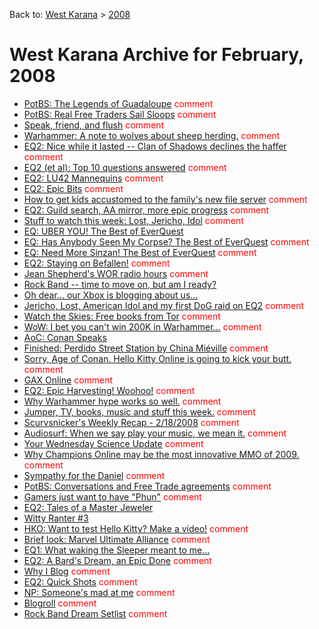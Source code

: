 Back to: [West Karana](/posts/westkarana.md) > [2008](/posts/2008/westkarana.md)
# West Karana Archive for February, 2008

* [PotBS: The Legends of Guadaloupe](1311.md) <span style="color:red;">comment</span>
* [PotBS: Real Free Traders Sail Sloops](1316.md) <span style="color:red;">comment</span>
* [Speak, friend, and flush](1317.md) <span style="color:red;">comment</span>
* [Warhammer: A note to wolves about sheep herding.](1318.md) <span style="color:red;">comment</span>
* [EQ2: Nice while it lasted -- Clan of Shadows declines the haffer](1320.md) <span style="color:red;">comment</span>
* [EQ2 (et al): Top 10 questions answered](1321.md) <span style="color:red;">comment</span>
* [EQ2: LU42 Mannequins](1330.md) <span style="color:red;">comment</span>
* [EQ2: Epic Bits](1334.md) <span style="color:red;">comment</span>
* [How to get kids accustomed to the family's new file server](1339.md) <span style="color:red;">comment</span>
* [EQ2: Guild search, AA mirror, more epic progress](1341.md) <span style="color:red;">comment</span>
* [Stuff to watch this week: Lost, Jericho, Idol](1344.md) <span style="color:red;">comment</span>
* [EQ: UBER YOU! The Best of EverQuest](1346.md) <span style="color:red;"></span>
* [EQ: Has Anybody Seen My Corpse? The Best of EverQuest](1347.md) <span style="color:red;">comment</span>
* [EQ: Need More Sinzan! The Best of EverQuest](1348.md) <span style="color:red;">comment</span>
* [EQ2: Staying on Befallen!](1351.md) <span style="color:red;">comment</span>
* [Jean Shepherd's WOR radio hours](1352.md) <span style="color:red;">comment</span>
* [Rock Band -- time to move on, but am I ready?](1353.md) <span style="color:red;"></span>
* [Oh dear... our Xbox is blogging about us...](1354.md) <span style="color:red;"></span>
* [Jericho, Lost, American Idol and my first DoG raid on EQ2](1355.md) <span style="color:red;">comment</span>
* [Watch the Skies: Free books from Tor](1359.md) <span style="color:red;">comment</span>
* [WoW: I bet you can't win 200K in Warhammer...](1360.md) <span style="color:red;">comment</span>
* [AoC: Conan Speaks](1357.md) <span style="color:red;"></span>
* [Finished: Perdido Street Station by China Miéville](1363.md) <span style="color:red;">comment</span>
* [Sorry, Age of Conan. Hello Kitty Online is going to kick your butt.](1365.md) <span style="color:red;">comment</span>
* [GAX Online](1367.md) <span style="color:red;">comment</span>
* [EQ2: Epic Harvesting! Woohoo!](1369.md) <span style="color:red;">comment</span>
* [Why Warhammer hype works so well.](1372.md) <span style="color:red;">comment</span>
* [Jumper, TV, books, music and stuff this week.](1373.md) <span style="color:red;">comment</span>
* [Scurvsnicker's Weekly Recap - 2/18/2008](1374.md) <span style="color:red;">comment</span>
* [Audiosurf: When we say play your music, we mean it.](1376.md) <span style="color:red;">comment</span>
* [Your Wednesday Science Update](1378.md) <span style="color:red;">comment</span>
* [Why Champions Online may be the most innovative MMO of 2009.](1380.md) <span style="color:red;">comment</span>
* [Sympathy for the Daniel](1384.md) <span style="color:red;">comment</span>
* [PotBS: Conversations and Free Trade agreements](1323.md) <span style="color:red;">comment</span>
* [Gamers just want to have "Phun"](1386.md) <span style="color:red;">comment</span>
* [EQ2: Tales of a Master Jeweler](1388.md) <span style="color:red;"></span>
* [Witty Ranter #3](1391.md) <span style="color:red;"></span>
* [HKO: Want to test Hello Kitty? Make a video!](1392.md) <span style="color:red;">comment</span>
* [Brief look: Marvel Ultimate Alliance](1393.md) <span style="color:red;">comment</span>
* [EQ1: What waking the Sleeper meant to me...](1395.md) <span style="color:red;"></span>
* [EQ2: A Bard's Dream, an Epic Done](1397.md) <span style="color:red;">comment</span>
* [Why I Blog](1400.md) <span style="color:red;">comment</span>
* [EQ2: Quick Shots](1402.md) <span style="color:red;">comment</span>
* [NP: Someone's mad at me](1404.md) <span style="color:red;">comment</span>
* [Blogroll](1405.md) <span style="color:red;">comment</span>
* [Rock Band Dream Setlist](1406.md) <span style="color:red;">comment</span>
